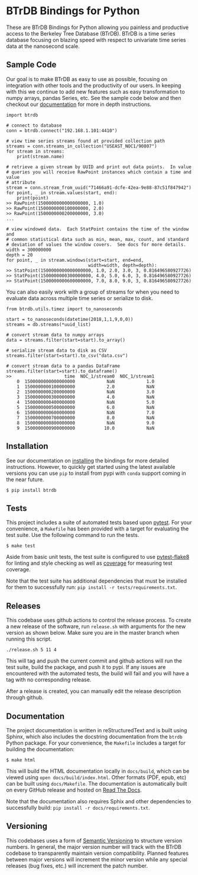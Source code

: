 # BTrDB Bindings for Python

These are BTrDB Bindings for Python allowing you painless and productive access to the Berkeley Tree Database (BTrDB).  BTrDB is a time series database focusing on blazing speed with respect to univariate time series data at the nanosecond scale.


## Sample Code

Our goal is to make BTrDB as easy to use as possible, focusing on integration with other tools and the productivity of our users.  In keeping with this we continue to add new features such as easy transformation to numpy arrays, pandas Series, etc.  See the sample code below and then checkout our [documentation](https://btrdb.readthedocs.io/en/latest/) for more in depth instructions.


    import btrdb

    # connect to database
    conn = btrdb.connect("192.168.1.101:4410")

    # view time series streams found at provided collection path
    streams = conn.streams_in_collection("USEAST_NOC1/90807")
    for stream in streams:
        print(stream.name)

    # retrieve a given stream by UUID and print out data points.  In value
    # queries you will receive RawPoint instances which contain a time and value
    # attribute
    stream = conn.stream_from_uuid("71466a91-dcfe-42ea-9e88-87c51f847942")
    for point, _ in stream.values(start, end):
        print(point)
    >> RawPoint(1500000000000000000, 1.0)
    >> RawPoint(1500000000100000000, 2.0)
    >> RawPoint(1500000000200000000, 3.0)
    ...

    # view windowed data.  Each StatPoint contains the time of the window and
    # common statistical data such as min, mean, max, count, and standard
    # deviation of values the window covers.  See docs for more details.
    width = 300000000
    depth = 20
    for point, _ in stream.windows(start=start, end=end,
                                   width=width, depth=depth):
    >> StatPoint(1500000000000000000, 1.0, 2.0, 3.0, 3, 0.816496580927726)
    >> StatPoint(1500000000300000000, 4.0, 5.0, 6.0, 3, 0.816496580927726)
    >> StatPoint(1500000000600000000, 7.0, 8.0, 9.0, 3, 0.816496580927726)



You can also easily work with a group of streams for when you need to evaluate data across multiple time series or serialize to disk.

    from btrdb.utils.timez import to_nanoseconds

    start = to_nanoseconds(datetime(2018,1,1,9,0,0))
    streams = db.streams(*uuid_list)

    # convert stream data to numpy arrays
    data = streams.filter(start=start).to_array()

    # serialize stream data to disk as CSV
    streams.filter(start=start).to_csv("data.csv")

    # convert stream data to a pandas DataFrame
    streams.filter(start=start).to_dataframe()
    >>                    time  NOC_1/stream0  NOC_1/stream1
        0  1500000000000000000            NaN            1.0
        1  1500000000100000000            2.0            NaN
        2  1500000000200000000            NaN            3.0
        3  1500000000300000000            4.0            NaN
        4  1500000000400000000            NaN            5.0
        5  1500000000500000000            6.0            NaN
        6  1500000000600000000            NaN            7.0
        7  1500000000700000000            8.0            NaN
        8  1500000000800000000            NaN            9.0
        9  1500000000900000000           10.0            NaN


## Installation

See our documentation on [installing](https://btrdb.readthedocs.io/en/latest/installing.html) the bindings for more detailed instructions.  However, to quickly get started using the latest available versions you can use `pip` to install from pypi with `conda` support coming in the near future.

    $ pip install btrdb


## Tests

This project includes a suite of automated tests based upon [pytest](https://docs.pytest.org/en/latest/).  For your convenience, a `Makefile` has been provided with a target for evaluating the test suite.  Use the following command to run the tests.

    $ make test

Aside from basic unit tests, the test suite is configured to use [pytest-flake8](https://github.com/tholo/pytest-flake8) for linting and style checking as well as [coverage](https://coverage.readthedocs.io) for measuring test coverage.

Note that the test suite has additional dependencies that must be installed for them to successfully run: `pip install -r tests/requirements.txt`.

## Releases

This codebase uses github actions to control the release process.  To create a new release of the software, run `release.sh` with arguments for the new version as shown below.  Make sure you are in the master branch when running this script.

```
./release.sh 5 11 4
```

This will tag and push the current commit and github actions will run the test suite, build the package, and push it to pypi.  If any issues are encountered with the automated tests, the build will fail and you will have a tag with no corresponding release.

After a release is created, you can manually edit the release description through github.

## Documentation

The project documentation is written in reStructuredText and is built using Sphinx, which also includes the docstring documentation from the `btrdb` Python package. For your convenience, the `Makefile` includes a target for building the documentation:

    $ make html

This will build the HTML documentation locally in `docs/build`, which can be viewed using `open docs/build/index.html`. Other formats (PDF, epub, etc) can be built using `docs/Makefile`. The documentation is automatically built on every GitHub release and hosted on [Read The Docs](https://btrdb.readthedocs.io/en/latest/).

Note that the documentation also requires Sphix and other dependencies to successfully build: `pip install -r docs/requirements.txt`.

## Versioning

This codebases uses a form of [Semantic Versioning](http://semver.org/) to structure version numbers.  In general, the major version number will track with the BTrDB codebase to transparently maintain version compatibility.  Planned features between major versions will increment the minor version while any special releases (bug fixes, etc.) will increment the patch number.
